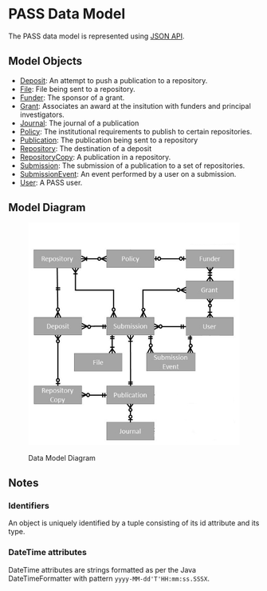 # PASS Data Model

The PASS data model is represented using [JSON API](https://jsonapi.org/).

## Model Objects

* [Deposit](./model/Deposit.md): An attempt to push a publication to a repository.
* [File](./model/File.md): File being sent to a repository.
* [Funder](./model/Funder.md): The sponsor of a grant.
* [Grant](./model/Grant.md): Associates an award at the insitution with funders and principal investigators.
* [Journal](./model/Journal.md): The journal of a publication
* [Policy](./model/Policy.md): The institutional requirements to publish to certain repositories.
* [Publication](./model/Publication.md): The publication being sent to a repository
* [Repository](./model/Repository.md): The destination of a deposit
* [RepositoryCopy](./model/RepositoryCopy.md): A publication in a repository.
* [Submission](./model/Submission.md): The submission of a publication to a set of repositories.
* [SubmissionEvent](./model/SubmissionEvent.md): An event performed by a user on a submission.
* [User](./model/User.md): A PASS user.

## Model Diagram

<figure>
    <img src="/.gitbook/assets/pass_data_model.png" alt="Data Model Diagram">
    <figcaption>
        <p>Data Model Diagram</p>
    </figcaption>
</figure>

## Notes

### Identifiers

An object is uniquely identified by a tuple consisting of its id attribute and its type.

### DateTime attributes

DateTime attributes are strings formatted as per the Java DateTimeFormatter with pattern `yyyy-MM-dd'T'HH:mm:ss.SSSX`.
